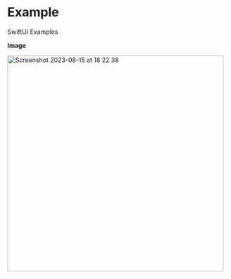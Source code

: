 # Example
SwiftUI Examples

**Image**

<img width="491" alt="Screenshot 2023-08-15 at 18 22 38" src="https://github.com/maheshwaran01m/Example/assets/102943217/486197d8-6b1a-4575-9cd7-4adcc31be63c">
